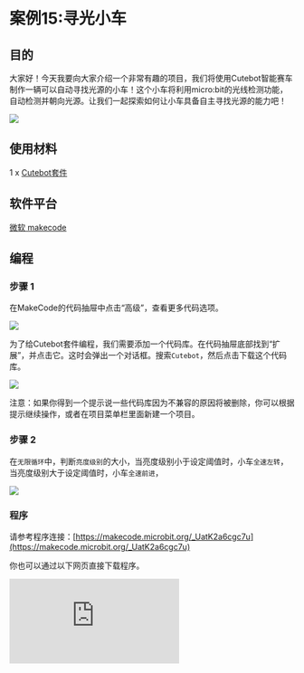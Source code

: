 ﻿---
sidebar_position: 18
sidebar_label: 寻光小车
---
# 案例15:寻光小车

## 目的

大家好！今天我要向大家介绍一个非常有趣的项目，我们将使用Cutebot智能赛车制作一辆可以自动寻找光源的小车！这个小车将利用micro:bit的光线检测功能，自动检测并朝向光源。让我们一起探索如何让小车具备自主寻找光源的能力吧！

![](https://wiki-media-ef.oss-cn-hongkong.aliyuncs.com/docs/microbit/microbit-smart-car/microbit-smart-cutebot/images/cutebot-case-15-01.png)

## 使用材料

1 x [Cutebot套件](https://item.taobao.com/item.htm?spm=a1z10.3-c-s.w4002-18602834180.23.78b86655ZP5Yg8&id=598365555295)
## 软件平台

[微软 makecode](https://makecode.microbit.org/#)

## 编程

### 步骤 1

在MakeCode的代码抽屉中点击“高级”，查看更多代码选项。

![](https://wiki-media-ef.oss-cn-hongkong.aliyuncs.com/docs/microbit/microbit-smart-car/microbit-smart-cutebot/images/cutebot-pk-1.png)

为了给Cutebot套件编程，我们需要添加一个代码库。在代码抽屉底部找到“扩展”，并点击它。这时会弹出一个对话框。搜索`Cutebot`，然后点击下载这个代码库。

![](https://wiki-media-ef.oss-cn-hongkong.aliyuncs.com/docs/microbit/microbit-smart-car/microbit-smart-cutebot/images/cutebot-pk-11.png)

注意：如果你得到一个提示说一些代码库因为不兼容的原因将被删除，你可以根据提示继续操作，或者在项目菜单栏里面新建一个项目。

### 步骤 2

在`无限循环`中，判断`亮度级别`的大小，当亮度级别小于设定阈值时，小车`全速左转`，当亮度级别大于设定阈值时，小车`全速前进`，

![](https://wiki-media-ef.oss-cn-hongkong.aliyuncs.com/docs/microbit/microbit-smart-car/microbit-smart-cutebot/images/case_15_01.png)


### 程序

请参考程序连接：[https://makecode.microbit.org/_UatK2a6cgc7u](https://makecode.microbit.org/_UatK2a6cgc7u)

你也可以通过以下网页直接下载程序。

<div
    style={{
        position: 'relative',
        paddingBottom: '60%',
        overflow: 'hidden',
    }}
>
    <iframe
        src="https://makecode.microbit.org/_UatK2a6cgc7u"
        frameborder="0"
        sandbox="allow-popups allow-forms allow-scripts allow-same-origin"
        style={{
            position: 'absolute',
            width: '100%',
            height: '100%',
        }}
    />
</div>
---

## 结论

当没有检测到光源的时候小车原地旋转，当检测到光源时，小车全速前进。

![](https://wiki-media-ef.oss-cn-hongkong.aliyuncs.com/docs/microbit/microbit-smart-car/microbit-smart-cutebot/images/cutebot-case-15.gif)

## 思考
---

## 常见问题
---
## 相关阅读
---
